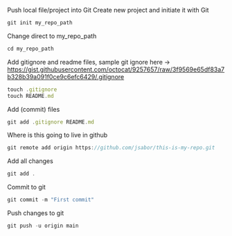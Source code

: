 Push local file/project into Git
Create new project and initiate it with Git

```javascript
git init my_repo_path
```

Change direct to my_repo_path

```javascript
cd my_repo_path
```

Add gitignore and readme files, sample git ignore here -> https://gist.githubusercontent.com/octocat/9257657/raw/3f9569e65df83a7b328b39a091f0ce9c6efc6429/.gitignore

```javascript
touch .gitignore
touch README.md
```

Add (commit) files

```javascript
git add .gitignore README.md
```

Where is this going to live in github

```javascript
git remote add origin https://github.com/jsabor/this-is-my-repo.git
```

Add all changes

```javascript
git add .
```

Commit to git

```javascript
git commit -m "First commit"
```

Push changes to git

```javascript
git push -u origin main
```
